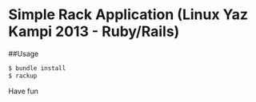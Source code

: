 Simple Rack Application (Linux Yaz Kampi 2013 - Ruby/Rails)
===

##Usage

```bash
$ bundle install
$ rackup
```

Have fun
